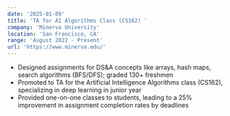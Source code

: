 ```yaml
---
date: '2025-01-09'
title: 'TA for AI Algorithms Class (CS162) '
company: 'Minerva University'
location: 'San Francisco, CA'
range: 'August 2022 - Present'
url: 'https://www.minerva.edu/'
---
```


- Designed assignments for DS&A concepts like arrays, hash maps, search algorithms (BFS/DFS); graded 130+ freshmen
- Promoted to TA for the Artificial Intelligence Algorithms class (CS162), specializing in deep learning in junior year
- Provided one-on-one classes to students, leading to a 25% improvement in assignment completion rates by deadlines
